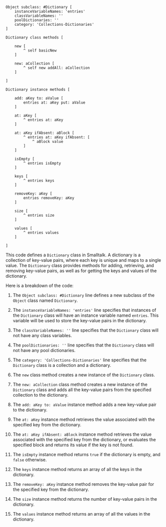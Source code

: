 ```smalltalk
Object subclass: #Dictionary [
    instanceVariableNames: 'entries'
    classVariableNames: ''
    poolDictionaries: ''
    category: 'Collections-Dictionaries'
]

Dictionary class methods [

    new [
        ^ self basicNew
    ]

    new: aCollection [
        ^ self new addAll: aCollection
    ]

]

Dictionary instance methods [

    add: aKey to: aValue [
        entries at: aKey put: aValue
    ]

    at: aKey [
        ^ entries at: aKey
    ]

    at: aKey ifAbsent: aBlock [
        ^ entries at: aKey ifAbsent: [
            ^ aBlock value
        ]
    ]

    isEmpty [
        ^ entries isEmpty
    ]

    keys [
        ^ entries keys
    ]

    removeKey: aKey [
        entries removeKey: aKey
    ]

    size [
        ^ entries size
    ]

    values [
        ^ entries values
    ]

]
```

This code defines a `Dictionary` class in Smalltalk. A dictionary is a collection of key-value pairs, where each key is unique and maps to a single value. The `Dictionary` class provides methods for adding, retrieving, and removing key-value pairs, as well as for getting the keys and values of the dictionary.

Here is a breakdown of the code:

1. The `Object subclass: #Dictionary` line defines a new subclass of the `Object` class named `Dictionary`.

2. The `instanceVariableNames: 'entries'` line specifies that instances of the `Dictionary` class will have an instance variable named `entries`. This variable will be used to store the key-value pairs in the dictionary.

3. The `classVariableNames: ''` line specifies that the `Dictionary` class will not have any class variables.

4. The `poolDictionaries: ''` line specifies that the `Dictionary` class will not have any pool dictionaries.

5. The `category: 'Collections-Dictionaries'` line specifies that the `Dictionary` class is a collection and a dictionary.

6. The `new` class method creates a new instance of the `Dictionary` class.

7. The `new: aCollection` class method creates a new instance of the `Dictionary` class and adds all the key-value pairs from the specified collection to the dictionary.

8. The `add: aKey to: aValue` instance method adds a new key-value pair to the dictionary.

9. The `at: aKey` instance method retrieves the value associated with the specified key from the dictionary.

10. The `at: aKey ifAbsent: aBlock` instance method retrieves the value associated with the specified key from the dictionary, or evaluates the specified block and returns its value if the key is not found.

11. The `isEmpty` instance method returns `true` if the dictionary is empty, and `false` otherwise.

12. The `keys` instance method returns an array of all the keys in the dictionary.

13. The `removeKey: aKey` instance method removes the key-value pair for the specified key from the dictionary.

14. The `size` instance method returns the number of key-value pairs in the dictionary.

15. The `values` instance method returns an array of all the values in the dictionary.